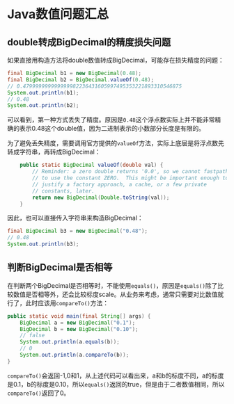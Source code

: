 # Java数值问题汇总

## double转成BigDecimal的精度损失问题

如果直接用构造方法将double数值转成BigDecimal，可能存在损失精度的问题：

```java
final BigDecimal b1 = new BigDecimal(0.48);
final BigDecimal b2 = BigDecimal.valueOf(0.48);
// 0.479999999999999982236431605997495353221893310546875
System.out.println(b1);
// 0.48
System.out.println(b2);
```
<!--more-->
可以看到，第一种方式丢失了精度。原因是`0.48`这个浮点数实际上并不能非常精确的表示0.48这个double值，因为二进制表示的小数部分长度是有限的。

为了避免丢失精度，需要调用官方提供的`valueOf`方法，实际上底层是将浮点数先转成字符串，再转成BigDecimal：

```java
    public static BigDecimal valueOf(double val) {
        // Reminder: a zero double returns '0.0', so we cannot fastpath
        // to use the constant ZERO.  This might be important enough to
        // justify a factory approach, a cache, or a few private
        // constants, later.
        return new BigDecimal(Double.toString(val));
    }
```

因此，也可以直接传入字符串来构造BigDecimal：

```java
final BigDecimal b3 = new BigDecimal("0.48");
// 0.48
System.out.println(b3);
```

## 判断BigDecimal是否相等

在判断两个BigDecimal是否相等时，不能使用`equals()`，原因是`equals()`除了比较数值是否相等外，还会比较标度scale。从业务来考虑，通常只需要对比数值就行了，此时应该用`compareTo()`方法：

```java
public static void main(final String[] args) {
    BigDecimal a = new BigDecimal("0.1");
    BigDecimal b = new BigDecimal("0.10");
	// false
    System.out.println(a.equals(b));
	// 0
    System.out.println(a.compareTo(b));
}
```

`compareTo()`会返回-1,0和1，从上述代码可以看出来，a和b的标度不同，a的标度是0.1，b的标度是0.10，所以`equals()`返回的true，但是由于二者数值相同，所以`compareTo()`返回了0。
